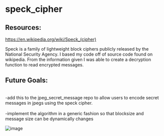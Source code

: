# speck_cipher

## Resources: ##
https://en.wikipedia.org/wiki/Speck_(cipher)

Speck is a family of lightweight block ciphers publicly released by the National Security Agency. I based my code off of source code found on wikipedia. From the information given I was able to create a decryption function to read encrypted messages. 

## Future Goals: ##
<br >-add this to the jpeg_secret_message repo to allow users to encode secret messages in jpegs using the speck cipher.<br />
<br >-implement the algorithm in a generic fashion so that blocksize and message size can be dynamically changes <br />

![image](https://user-images.githubusercontent.com/30327564/187025531-f2747c19-eb6d-49b2-bfa5-5d7c318894d7.png)
